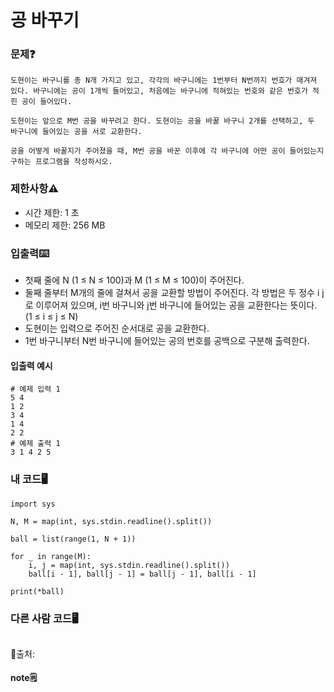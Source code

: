# 공 바꾸기

### 문제❓
```
도현이는 바구니를 총 N개 가지고 있고, 각각의 바구니에는 1번부터 N번까지 번호가 매겨져 있다. 바구니에는 공이 1개씩 들어있고, 처음에는 바구니에 적혀있는 번호와 같은 번호가 적힌 공이 들어있다.

도현이는 앞으로 M번 공을 바꾸려고 한다. 도현이는 공을 바꿀 바구니 2개를 선택하고, 두 바구니에 들어있는 공을 서로 교환한다.

공을 어떻게 바꿀지가 주어졌을 때, M번 공을 바꾼 이후에 각 바구니에 어떤 공이 들어있는지 구하는 프로그램을 작성하시오.
```

### 제한사항⚠️
* 시간 제한: 1 초
* 메모리 제한: 256 MB

### 입출력⌨️
* 첫째 줄에 N (1 ≤ N ≤ 100)과 M (1 ≤ M ≤ 100)이 주어진다.
* 둘째 줄부터 M개의 줄에 걸쳐서 공을 교환할 방법이 주어진다. 각 방법은 두 정수 i j로 이루어져 있으며, i번 바구니와 j번 바구니에 들어있는 공을 교환한다는 뜻이다. (1 ≤ i ≤ j ≤ N)
* 도현이는 입력으로 주어진 순서대로 공을 교환한다.
* 1번 바구니부터 N번 바구니에 들어있는 공의 번호를 공백으로 구분해 출력한다.

#### 입출력 예시
```
# 예제 입력 1 
5 4
1 2
3 4
1 4
2 2
# 예제 출력 1 
3 1 4 2 5
```

### 내 코드🖥️
```
import sys

N, M = map(int, sys.stdin.readline().split())

ball = list(range(1, N + 1))

for _ in range(M):
    i, j = map(int, sys.stdin.readline().split())
    ball[i - 1], ball[j - 1] = ball[j - 1], ball[i - 1]
    
print(*ball)
```


### 다른 사람 코드🖥️
```

```
🔗출처: 

#### note🗒️
> 
